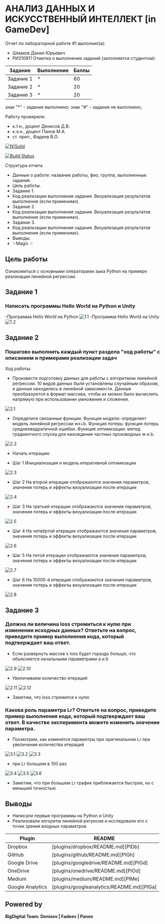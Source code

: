 # АНАЛИЗ ДАННЫХ И ИСКУССТВЕННЫЙ ИНТЕЛЛЕКТ [in GameDev]
Отчет по лабораторной работе #1 выполнил(а):
- Шмаков Данил Юрьевич
- РИ210911
Отметка о выполнении заданий (заполняется студентом):

| Задание | Выполнение | Баллы |
| ------ | ------ | ------ |
| Задание 1 | * | 60 |
| Задание 2 | * | 20 |
| Задание 3 | * | 20 |

знак "*" - задание выполнено; знак "#" - задание не выполнено;

Работу проверили:
- к.т.н., доцент Денисов Д.В.
- к.э.н., доцент Панов М.А.
- ст. преп., Фадеев В.О.

[![N|Solid](https://cldup.com/dTxpPi9lDf.thumb.png)](https://nodesource.com/products/nsolid)

[![Build Status](https://travis-ci.org/joemccann/dillinger.svg?branch=master)](https://travis-ci.org/joemccann/dillinger)

Структура отчета

- Данные о работе: название работы, фио, группа, выполненные задания.
- Цель работы.
- Задание 1.
- Код реализации выполнения задания. Визуализация результатов выполнения (если применимо).
- Задание 2.
- Код реализации выполнения задания. Визуализация результатов выполнения (если применимо).
- Задание 3.
- Код реализации выполнения задания. Визуализация результатов выполнения (если применимо).
- Выводы.
- ✨Magic ✨

## Цель работы
Ознакомиться с основными операторами зыка Python на примере реализации линейной регрессии.

## Задание 1
### Написать программы Hello World на Python и Unity
-Программа Hello World на Python
![1.1](/img/1.png)
-Программа Hello World на Unity
![1.2](/img/2.png)

## Задание 2
### Пошагово выполнить каждый пункт раздела "ход работы" с описанием и примерами реализации задач
Ход работы:
- Произвести подготовку данных для работы с алгоритмом линейной регрессии. 10 видов данных были установлены случайным образом, и данные находились в линейной зависимости. Данные преобразуются в формат массива, чтобы их можно было вычислить напрямую при использовании умножения и сложения.

![2.1](/img/3.png)

- Определите связанные функции. Функция модели: определяет модель линейной регрессии wx+b. Функция потерь: функция потерь среднеквадратичной ошибки. Функция оптимизации: метод градиентного спуска для нахождения частных производных w и b.

![2.2](/img/4.png)

- Начать итерацию

- Шаг 1 Инициализация и модель итеративной оптимизации

![2.3](/img/5.png)

- Шаг 2 На второй итерации отображаются значения параметров, значения потерь и эффекты визуализации после итерации

![2.4](/img/6.png)

- Шаг 3 На третьей итерации отображаются значения параметров, значения потерь и эффекты визуализации после итерации

![2.5](/img/7.png)

- Шаг 4 На четвёртой итерации отображаются значения параметров, значения потерь и эффекты визуализации после итерации

![2.6](/img/8.png)

- Шаг 5 На пятой итерации отображаются значения параметров, значения потерь и эффекты визуализации после итерации

![2.7](/img/9.png)

- Шаг 6 На 10000-й итерации отображаются значения параметров, значения потерь и эффекты визуализации после итерации

![2.8](/img/10.png)

## Задание 3
### Должна ли величина loss стремиться к нулю при изменении исходных данных? Ответьте на вопрос, приведите пример выполнения кода, который подтверждает ваш ответ.

- Если развернуть массив x loss будет гораздо больше, что объясняется начальными параметрами a и b

![2.9](/img/11.png)
![2.10](/img/12.png)

- Увеличиваем количество итераций

![2.11](/img/13.png)
![2.12](/img/14.png)

- Заметим, что loss стремится к нулю

### Какова роль параметра Lr? Ответьте на вопрос, приведите пример выполнения кода, который подтверждает ваш ответ. В качестве эксперимента можете изменить значение параметра.

- Посмотрим, как изменятся параметры при оригинальном Lr при увеличении количества итераций

![3.1](/img/15.png)
![3.2](/img/16.png)
![3.3](/img/17.png)

- при Lr большем в 100 раз

![3.4](/img/18.png)
![3.5](/img/19.png)
![3.6](/img/20.png)

- Заметим, что при большем Lr график приближается быстрее, но с меньшей точностью

## Выводы

- Написали первые программы на Python и Unity
- Реализовали алгоритм линейной регресии и исследовали его с точки зрения входных параметров

| Plugin | README |
| ------ | ------ |
| Dropbox | [plugins/dropbox/README.md][PlDb] |
| GitHub | [plugins/github/README.md][PlGh] |
| Google Drive | [plugins/googledrive/README.md][PlGd] |
| OneDrive | [plugins/onedrive/README.md][PlOd] |
| Medium | [plugins/medium/README.md][PlMe] |
| Google Analytics | [plugins/googleanalytics/README.md][PlGa] |

## Powered by

**BigDigital Team: Denisov | Fadeev | Panov**
